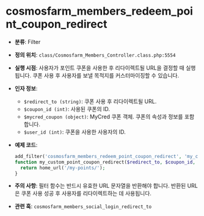 # cosmosfarm_members_redeem_point_coupon_redirect

- **분류**: Filter
- **정의 위치**: `class/Cosmosfarm_Members_Controller.class.php:5554`
- **실행 시점**: 사용자가 포인트 쿠폰을 사용한 후 리다이렉트될 URL을 결정할 때 실행됩니다. 쿠폰 사용 후 사용자를 보낼 목적지를 커스터마이징할 수 있습니다.
- **인자 정보**:
  - `$redirect_to (string)`: 쿠폰 사용 후 리다이렉트될 URL.
  - `$coupon_id (int)`: 사용된 쿠폰의 ID.
  - `$mycred_coupon (object)`: MyCred 쿠폰 객체. 쿠폰의 속성과 정보를 포함합니다.
  - `$user_id (int)`: 쿠폰을 사용한 사용자의 ID.
- **예제 코드**:

  ```php
  add_filter('cosmosfarm_members_redeem_point_coupon_redirect', 'my_custom_point_coupon_redirect', 10, 4);
  function my_custom_point_coupon_redirect($redirect_to, $coupon_id, $mycred_coupon, $user_id) {
    return home_url('/my-points/');
  }
  ```

- **주의 사항**: 필터 함수는 반드시 유효한 URL 문자열을 반환해야 합니다. 반환된 URL은 쿠폰 사용 성공 후 사용자를 리다이렉트하는 데 사용됩니다.
- **관련 훅**: `cosmosfarm_members_social_login_redirect_to`
